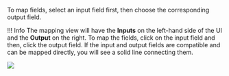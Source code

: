 To map fields, select an input field first, then choose the corresponding output field.

!!! Info
    The mapping view will have the **Inputs** on the left-hand side of the UI and the **Output** on the right. To map the fields, click on the input field and then, click the output field. If the input and output fields are compatible and can be mapped directly, you will see a solid line connecting them.

<img src="../../assets/data-mapper/basic-mapping.gif" class="cInlineImage-full"/>